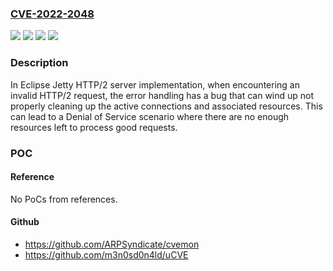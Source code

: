 ### [CVE-2022-2048](https://cve.mitre.org/cgi-bin/cvename.cgi?name=CVE-2022-2048)
![](https://img.shields.io/static/v1?label=Product&message=Eclipse%20Jetty&color=blue)
![](https://img.shields.io/static/v1?label=Version&message=%3E%3D%209.4.0%20&color=brighgreen)
![](https://img.shields.io/static/v1?label=Vulnerability&message=CWE-410&color=brighgreen)
![](https://img.shields.io/static/v1?label=Vulnerability&message=CWE-664&color=brighgreen)

### Description

In Eclipse Jetty HTTP/2 server implementation, when encountering an invalid HTTP/2 request, the error handling has a bug that can wind up not properly cleaning up the active connections and associated resources. This can lead to a Denial of Service scenario where there are no enough resources left to process good requests.

### POC

#### Reference
No PoCs from references.

#### Github
- https://github.com/ARPSyndicate/cvemon
- https://github.com/m3n0sd0n4ld/uCVE

